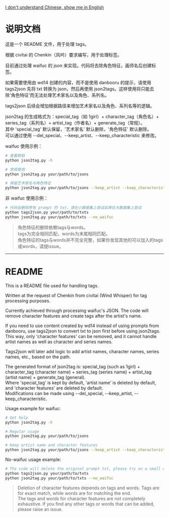 [I don't understand Chinese, show me in English](#README)
# 说明文档

这是一个 README 文件，用于处理 tags。

根据 civitai 的 Chenkin（风吟）要求编写，用于处理标签。

目前通过处理 waifuc 的 json 来实现。代码将去除角色特征，画师名后创建标签。

如果需要使用由 wd14 创建的内容，而不是使用 danbooru 的提示，请使用 tags2json 先将 txt 转换为 json，然后再使用 json2tags。这样使用将只能去除'角色特征'而无法处理艺术家名以及角色、系列名。

tags2json 后续会增加根据路径来增加艺术家名以及角色、系列名等的逻辑。

json2tag 的生成格式为：special_tag（如 1girl）+ character_tag（角色名）+ series_tag（系列名）+ artist_tag（作者名）+ generate_tag（常规）。  
其中 'special_tag' 默认保留，'艺术家名' 默认删除，'角色特征' 默认删除。  
可以通过使用 --del_special、--keep_artist、--keep_characteristic 来修改。

waifuc 使用示例：
```bash
# 查看帮助
python json2tag.py -h

# 常规使用
python json2tag.py your/path/to/jsons

# 保留艺术家名与角色特征
python json2tag.py your/path/to/jsons --keep_artist --keep_characteristic
```

非 waifuc 使用示例：
```bash
# 代码会删除原有 prompt 的 txt，请在小数据集上尝试后再在大数据集上尝试
python tags2json.py your/path/to/txts
python json2tag.py your/path/to/txts --no_waifuc
```

> 角色特征的删除依赖tags与words。  
> tags为完全相同匹配，words为末尾相同匹配。  
> 角色特征的tags与words并不完全完整，如果你发现其他的可以加入的tags或words，请提issue。

---
# README

This is a README file used for handling tags.

Written at the request of Chenkin from civitai (Wind Whisper) for tag processing purposes.

Currently achieved through processing waifuc's JSON. The code will remove character features and create tags after the artist's name.

If you need to use content created by wd14 instead of using prompts from danbooru, use tags2json to convert txt to json first before using json2tags. This way, only 'character features' can be removed, and it cannot handle artist names as well as character and series names.

Tags2json will later add logic to add artist names, character names, series names, etc., based on the path.

The generated format of json2tag is: special_tag (such as 1girl) + character_tag (character name) + series_tag (series name) + artist_tag (artist name) + generate_tag (general).  
Where 'special_tag' is kept by default, 'artist name' is deleted by default, and 'character features' are deleted by default.  
Modifications can be made using --del_special, --keep_artist, --keep_characteristic.

Usage example for waifuc:
```bash
# Get help
python json2tag.py -h

# Regular usage
python json2tag.py your/path/to/jsons

# Keep artist name and character features
python json2tag.py your/path/to/jsons --keep_artist --keep_characteristic
```

No-waifuc usage example:
```bash
# The code will delete the original prompt txt, please try on a small dataset first before trying on a large dataset
python tags2json.py your/path/to/txts
python json2tag.py your/path/to/txts --no_waifuc
```

> Deletion of character features depends on tags and words.
> Tags are for exact match, while words are for matching the end.  
> The tags and words for character features are not completely exhaustive. If you find any other tags or words that can be added, please raise an issue.
